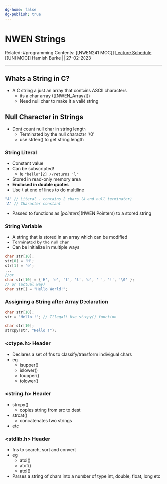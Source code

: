 ```yaml
---
dg-home: false
dg-publish: true
---
```


# NWEN Strings

Related: #programming 
Contents: [[NWEN241 MOC]]
[Lecture Schedule](https://ecs.wgtn.ac.nz/Courses/NWEN241_2023T1/LectureSchedule)
[[UNI MOC]]
Hamish Burke || 27-02-2023
***

## Whats a String in C?

- A C string a just an array that contains ASCII characters
	- its a char array ([[NWEN_Arrays]])
	- Need null char to make it a valid string

## Null Character in Strings

- Dont count null char in string length
	- Terminated by the null character '\0'
	- use strlen() to get string length

### String Literal

- Constant value
- Can be subscripted!
	- ie `"hello"[2] //returns 'l'`
- Stored in read-only memory area
- **Enclosed in double quotes**
- Use \ at end of lines to do multiline

```C
"A" // Literal - contains 2 chars (A and null terminator)
'A' // Character constant
```

- Passed to functions as [*pointers*](NWEN Pointers) to a stored string

### String Variable

- A string that is stored in an array which can be modified
- Terminated by the null char
- Can be initialize in multiple ways

```C
char str[10];
str[0] = 'H';
str[1] = 'e';
...
//or
char str[10] = {'H', 'e', 'l', 'l', 'o', ' ', '!', '\0' };
// or (actual way)
char str[] = "Hello World!"; 
```

### Assigning a String after Array Declaration

```C
char str[10];
str = "Hello !"; // Illegal! Use strcpy() function 

char str[10];
strcpy(str, "Hello !");
```

### <ctype.h> Header

- Declares a set of fns to classify/transform indivigual chars
- eg
	- isupper()
	- islower()
	- toupper()
	- tolower()

### <string.h> Header

- strcpy()
	- copies string from src to dest
- strcat()
	- concatenates two strings
- etc

### <stdlib.h> Header

- fns to search, sort and convert
- eg
	- atoi()
	- atof()
	- atol()
- Parses a string of chars into a number of type int, double, float, long etc




